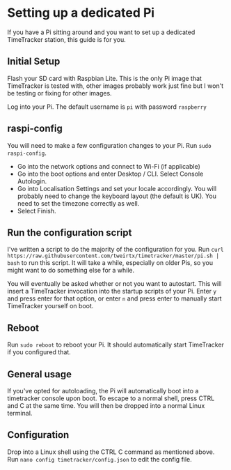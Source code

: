 # Setting up a dedicated Pi
If you have a Pi sitting around and you want to set up a dedicated TimeTracker station, this guide is for you.

## Initial Setup
Flash your SD card with Raspbian Lite. This is the only Pi image that TimeTracker is tested with,
other images probably work just fine but I won't be testing or fixing for other images.

Log into your Pi. The default username is `pi` with password `raspberry`

## raspi-config
You will need to make a few configuration changes to your Pi. Run `sudo raspi-config`.

* Go into the network options and connect to Wi-Fi (if applicable)
* Go into the boot options and enter Desktop / CLI. Select Console Autologin.
* Go into Localisation Settings and set your locale accordingly. You will probably need to change the keyboard layout (the default is UK). You need to set the timezone correctly as well.
* Select Finish.

## Run the configuration script
I've written a script to do the majority of the configuration for you. Run `curl https://raw.githubusercontent.com/tweirtx/timetracker/master/pi.sh | bash` to run this script.
It will take a while, especially on older Pis, so you might want to do something else for a while.

You will eventually be asked whether or not you want to autostart. This will insert a TimeTracker invocation into the startup scripts of your Pi. Enter `y` and press enter for that option,
or enter `n` and press enter to manually start TimeTracker yourself on boot.

## Reboot
Run `sudo reboot` to reboot your Pi. It should automatically start TimeTracker if you configured that.

## General usage
If you've opted for autoloading, the Pi will automatically boot into a timetracker console upon boot. To escape to a normal shell, press CTRL and C at the same time.
You will then be dropped into a normal Linux terminal. 

## Configuration
Drop into a Linux shell using the CTRL C command as mentioned above. Run `nano config timetracker/config.json` to edit the config file.